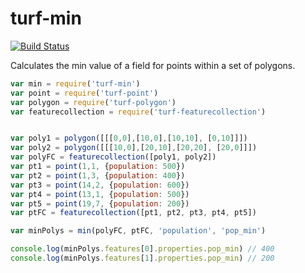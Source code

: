 turf-min
========
[![Build Status](https://travis-ci.org/Turfjs/turf-min.svg?branch=master)](https://travis-ci.org/Turfjs/turf-min)

Calculates the min value of a field for points within a set of polygons.

```js
var min = require('turf-min')
var point = require('turf-point')
var polygon = require('turf-polygon')
var featurecollection = require('turf-featurecollection')


var poly1 = polygon([[[0,0],[10,0],[10,10], [0,10]]])
var poly2 = polygon([[[10,0],[20,10],[20,20], [20,0]]])
var polyFC = featurecollection([poly1, poly2])
var pt1 = point(1,1, {population: 500})
var pt2 = point(1,3, {population: 400})
var pt3 = point(14,2, {population: 600})
var pt4 = point(13,1, {population: 500})
var pt5 = point(19,7, {population: 200})
var ptFC = featurecollection([pt1, pt2, pt3, pt4, pt5])

var minPolys = min(polyFC, ptFC, 'population', 'pop_min')

console.log(minPolys.features[0].properties.pop_min) // 400
console.log(minPolys.features[1].properties.pop_min) // 200
```